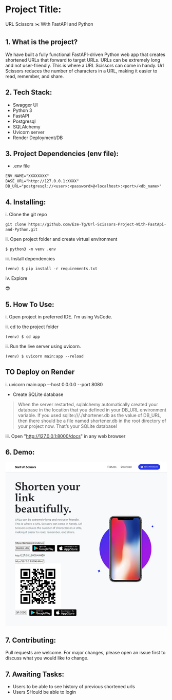 # Project Title:

URL Scissors ✂️ With FastAPI and Python

## 1. What is the project?

We have built a fully functional FastAPI-driven Python web app that creates shortened URLs that forward to target URLs. URLs can be extremely long and not user-friendly. This is where a URL Scissors can come in handy. Url Scissors reduces the number of characters in a URL, making it easier to read, remember, and share.

## 2. Tech Stack:

- Swagger UI
- Python 3
- FastAPI
- Postgresql
- SQLAlchemy
- Uvicorn server
- Render Deployment/DB

## 3. Project Dependencies (env file):

- .env file

```
ENV_NAME="XXXXXXXX"
BASE_URL="http://127.0.0.1:XXXX"
DB_URL="postgresql://<user>:<password>@<localhost>:<port>/<db_name>"
```

## 4. Installing:

i. Clone the git repo

```
git clone https://github.com/Eze-Tg/Url-Scissors-Project-With-FastApi-and-Python.git
```

ii. Open project folder and create virtual environment
```commandline
$ python3 -m venv .env
```

iii. Install dependencies

```commandline
(venv) $ pip install -r requirements.txt
```

iv. Explore

😎

## 5. How To Use:

i. Open project in preferred IDE. I'm using VsCode.

ii. cd to the project folder

```commandline
(venv) $ cd app
```
ii. Run the live server using uvicorn.

```commandline
(venv) $ uvicorn main:app --reload
```

## TO Deploy on Render

i. uvicorn main:app --host 0.0.0.0 --port 8080

- Create SQLite database

> When the server restarted, sqlalchemy automatically created your database in the location that you defined in your DB_URL environment variable. If you used sqlite:///./shortener.db as the value of DB_URL, then there should be a file named shortener.db in the root directory of your project now. That’s your SQLite database!

iii. Open "http://127.0.0.1:8000/docs" in any web browser

## 6. Demo:

![This is an image](screenshot.jpeg)

## 7. Contributing:

Pull requests are welcome. For major changes, please open an issue first to discuss what you would like to change.

## 7. Awaiting Tasks:
- Users to be able to see history of previous shortened urls
- Users SHould be able to login

